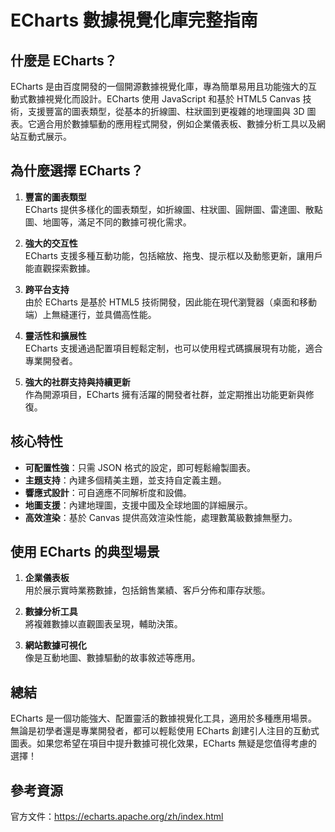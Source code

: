 # ECharts 數據視覺化庫完整指南

## 什麼是 ECharts？

ECharts 是由百度開發的一個開源數據視覺化庫，專為簡單易用且功能強大的互動式數據視覺化而設計。ECharts 使用 JavaScript 和基於 HTML5 Canvas 技術，支援豐富的圖表類型，從基本的折線圖、柱狀圖到更複雜的地理圖與 3D 圖表。它適合用於數據驅動的應用程式開發，例如企業儀表板、數據分析工具以及網站互動式展示。

## 為什麼選擇 ECharts？

1. **豐富的圖表類型**  
   ECharts 提供多樣化的圖表類型，如折線圖、柱狀圖、圓餅圖、雷達圖、散點圖、地圖等，滿足不同的數據可視化需求。

2. **強大的交互性**  
   ECharts 支援多種互動功能，包括縮放、拖曳、提示框以及動態更新，讓用戶能直觀探索數據。

3. **跨平台支持**  
   由於 ECharts 是基於 HTML5 技術開發，因此能在現代瀏覽器（桌面和移動端）上無縫運行，並具備高性能。

4. **靈活性和擴展性**  
   ECharts 支援通過配置項目輕鬆定制，也可以使用程式碼擴展現有功能，適合專業開發者。

5. **強大的社群支持與持續更新**  
   作為開源項目，ECharts 擁有活躍的開發者社群，並定期推出功能更新與修復。


## 核心特性

- **可配置性強**：只需 JSON 格式的設定，即可輕鬆繪製圖表。
- **主題支持**：內建多個精美主題，並支持自定義主題。
- **響應式設計**：可自適應不同解析度和設備。
- **地圖支援**：內建地理圖，支援中國及全球地圖的詳細展示。
- **高效渲染**：基於 Canvas 提供高效渲染性能，處理數萬級數據無壓力。

## 使用 ECharts 的典型場景

1. **企業儀表板**  
   用於展示實時業務數據，包括銷售業績、客戶分佈和庫存狀態。

2. **數據分析工具**  
   將複雜數據以直觀圖表呈現，輔助決策。

3. **網站數據可視化**  
   像是互動地圖、數據驅動的故事敘述等應用。

## 總結

ECharts 是一個功能強大、配置靈活的數據視覺化工具，適用於多種應用場景。無論是初學者還是專業開發者，都可以輕鬆使用 ECharts 創建引人注目的互動式圖表。如果您希望在項目中提升數據可視化效果，ECharts 無疑是您值得考慮的選擇！

## 參考資源

官方文件：https://echarts.apache.org/zh/index.html



